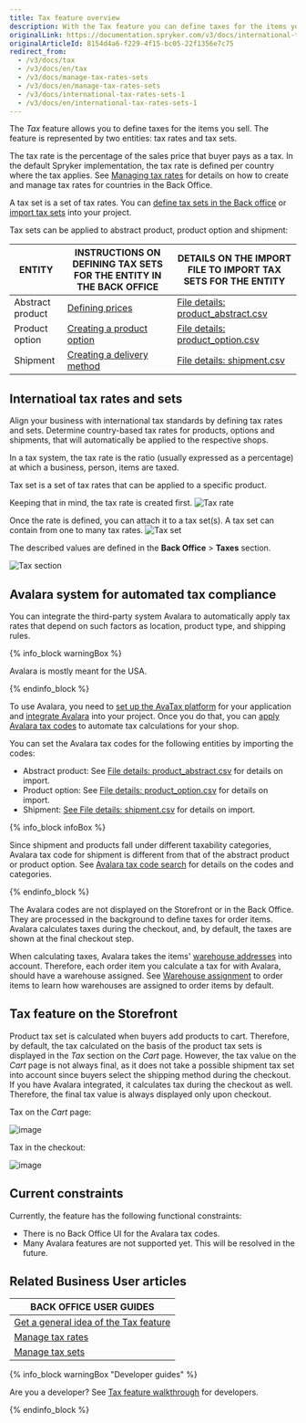 ```yaml
---
title: Tax feature overview
description: With the Tax feature you can define taxes for the items you sell.
originalLink: https://documentation.spryker.com/v3/docs/international-tax-rates-sets-1
originalArticleId: 8154d4a6-f229-4f15-bc05-22f1356e7c75
redirect_from:
  - /v3/docs/tax
  - /v3/docs/en/tax
  - /v3/docs/manage-tax-rates-sets
  - /v3/docs/en/manage-tax-rates-sets
  - /v3/docs/international-tax-rates-sets-1
  - /v3/docs/en/international-tax-rates-sets-1
---
```


The *Tax* feature allows you to define taxes for the items you sell. The feature is represented by two entities: tax rates and tax sets.

The tax rate is the percentage of the sales price that buyer pays as a tax. In the default Spryker implementation, the tax rate is defined per country where the tax applies. See [Managing tax rates](/docs/scos/user/user-guides/{{page.version}}/back-office-user-guide/administration/tax-rates/managing-tax-rates.html) for details on how to create and manage tax rates for countries in the Back Office.

A tax set is a set of tax rates. You can [define tax sets in the Back office](/docs/scos/user/user-guides/{{page.version}}/back-office-user-guide/administration/tax-sets/managing-tax-sets.html) or[ import tax sets](/docs/scos/dev/data-import/{{page.version}}/data-import-categories/commerce-setup/file-details-tax.csv.html) into your project.

Tax sets can be applied to abstract product, product option and shipment:


| ENTITY | INSTRUCTIONS ON DEFINING TAX SETS FOR THE ENTITY IN THE BACK OFFICE  | DETAILS ON THE IMPORT FILE TO IMPORT TAX SETS FOR THE ENTITY |
| --- | --- | --- |
| Abstract product | [Defining prices](/docs/scos/user/user-guides/{{page.version}}/back-office-user-guide/catalog/products/abstract-products/creating-abstract-products-and-product-bundles.html#defining-prices) | [File details: product_abstract.csv](/docs/scos/dev/data-import/{{page.version}}/data-import-categories/catalog-setup/products/file-details-product-abstract.csv.html#file-details--product_abstract-csv) |
| Product option | [Creating a product option](/docs/scos/user/user-guides/{{page.version}}/back-office-user-guide/catalog/product-options/creating-a-product-option.html#creating-a-product-option) | [File details: product_option.csv](/docs/scos/dev/data-import/{{page.version}}/data-import-categories/special-product-types/product-options/file-details-product-option.csv.html) |
| Shipment | [Creating a delivery method](/docs/scos/user/user-guides/{{page.version}}/back-office-user-guide/administration/delivery-methods/creating-and-managing-delivery-methods.html#creating-a-delivery-method) | [File details: shipment.csv](/docs/scos/dev/data-import/{{page.version}}/data-import-categories/commerce-setup/file-details-shipment.csv.html) |

## Internatioal tax rates and sets

Align your business with international tax standards by defining tax rates and sets. Determine country-based tax rates for products, options and shipments, that will automatically be applied to the respective shops.

In a tax system, the tax rate is the ratio (usually expressed as a percentage) at which a business, person, items are taxed.

Tax set is a set of tax rates that can be applied to a specific product.

Keeping that in mind, the tax rate is created first.
![Tax rate](https://spryker.s3.eu-central-1.amazonaws.com/docs/Features/Tax/International+Tax+Rates+&+Sets/tax-rate.gif)

Once the rate is defined, you can attach it to a tax set(s). A tax set can contain from one to many tax rates.
![Tax set](https://spryker.s3.eu-central-1.amazonaws.com/docs/Features/Tax/International+Tax+Rates+&+Sets/tax-set.gif)

The described values are defined in the **Back Office** > **Taxes** section.

![Tax section](https://spryker.s3.eu-central-1.amazonaws.com/docs/Features/Tax/International+Tax+Rates+&+Sets/taxes-section.gif)

## Avalara system for automated tax compliance

You can integrate the third-party system Avalara to automatically apply tax rates that depend on such factors as location, product type, and shipping rules.

{% info_block warningBox %}

Avalara is mostly meant for the USA.

{% endinfo_block %}

To use Avalara, you need to [set up the AvaTax platform](https://help.avalara.com/Avalara_AvaTax_Update/Set_up_AvaTax_Update) for your application and [integrate Avalara](/docs/scos/dev/technology-partners/{{page.version}}/taxes/avalara-tax-integration.html) into your project. Once you do that, you can [apply Avalara tax codes](https://help.avalara.com/Avalara_AvaTax_Update/Avalara_tax_codes) to automate tax calculations for your shop.   

You can set the Avalara tax codes for the following entities by importing the codes:

* Abstract product: See [File details: product_abstract.csv](/docs/scos/dev/data-import/{{page.version}}/data-import-categories/catalog-setup/products/file-details-product-abstract.csv.html) for details on import.
* Product option: See [File details: product_option.csv](/docs/scos/dev/data-import/{{page.version}}/data-import-categories/special-product-types/product-options/file-details-product-option.csv.html) for details on import.
* Shipment: [See File details: shipment.csv](/docs/scos/dev/data-import/{{page.version}}/data-import-categories/commerce-setup/file-details-shipment.csv.html) for details on import.

{% info_block infoBox %}

Since shipment and products fall under different taxability categories, Avalara tax code for shipment is different from that of the abstract product or product option. See [Avalara tax code search](https://taxcode.avatax.avalara.com/) for details on the codes and categories.

{% endinfo_block %}

The Avalara codes are not displayed on the Storefront or in the Back Office. They are processed in the background to define taxes for order items. Avalara calculates taxes during the checkout, and, by default, the taxes are shown at the final checkout step.

When calculating taxes, Avalara takes the items' [warehouse addresses](/docs/scos/user/features/{{page.version}}/inventory-management/inventory-management-feature-overview.html#defining-a-warehouse-address) into account. Therefore, each order item you calculate a tax for with Avalara, should have a warehouse assigned. See [Warehouse assignment](/docs/scos/user/features/{{page.version}}/inventory-management/inventory-management-feature-overview.html#warehouse-assignment-to-order-items--with-avalara-integration-only-) to order items to learn how warehouses are assigned to order items by default.

## Tax feature on the Storefront

Product tax set is calculated when buyers add products to cart. Therefore, by default, the tax calculated on the basis of the product tax sets is displayed in the *Tax* section on the *Cart* page. However, the tax value on the *Cart* page is not always final, as it does not take a possible shipment tax set into account since buyers select the shipping method during the checkout. If you have Avalara integrated, it calculates tax during the checkout as well. Therefore, the final tax value is always displayed only upon checkout.

Tax on the *Cart* page:

![image](https://spryker.s3.eu-central-1.amazonaws.com/docs/Features/Tax/tax-in-cart.png)

Tax in the checkout:

![image](https://spryker.s3.eu-central-1.amazonaws.com/docs/Features/Tax/tax-in-checkout.png)

## Current constraints

Currently, the feature has the following functional constraints:

* There is no Back Office UI for the Avalara tax codes.
* Many Avalara features are not supported yet. This will be resolved in the future.


## Related Business User articles

|BACK OFFICE USER GUIDES|
|---|
| [Get a general idea of the Tax feature](/docs/scos/user/features/{{page.version}}/tax/tax-feature-overview.html) |
| [Manage tax rates](/docs/scos/user/user-guides/{{page.version}}/back-office-user-guide/administration/tax-rates/managing-tax-rates.html) |
| [Manage tax sets](/docs/scos/user/user-guides/{{page.version}}/back-office-user-guide/administration/tax-sets/managing-tax-sets.html) |

{% info_block warningBox "Developer guides" %}

Are you a developer? See [Tax feature walkthrough](/docs/scos/dev/feature-walkthroughs/{{page.version}}/tax-feature-walkthrough/tax-feature-walkthrough.html) for developers.

{% endinfo_block %}
